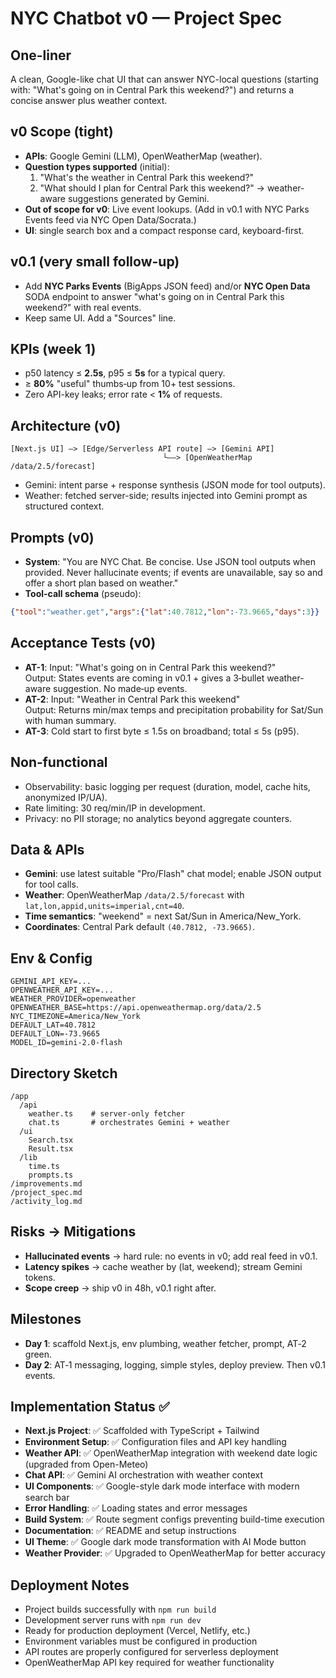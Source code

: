 # NYC Chatbot v0 — Project Spec

## One-liner
A clean, Google-like chat UI that can answer NYC-local questions (starting with: "What's going on in Central Park this weekend?") and returns a concise answer plus weather context.

## v0 Scope (tight)
- **APIs**: Google Gemini (LLM), OpenWeatherMap (weather).
- **Question types supported** (initial):
  1) "What's the weather in Central Park this weekend?"
  2) "What should I plan for Central Park this weekend?" → weather-aware suggestions generated by Gemini.
- **Out of scope for v0**: Live event lookups. (Add in v0.1 with NYC Parks Events feed via NYC Open Data/Socrata.)
- **UI**: single search box and a compact response card, keyboard-first.

## v0.1 (very small follow-up)
- Add **NYC Parks Events** (BigApps JSON feed) and/or **NYC Open Data** SODA endpoint to answer "what's going on in Central Park this weekend?" with real events.
- Keep same UI. Add a "Sources" line.

## KPIs (week 1)
- p50 latency ≤ **2.5s**, p95 ≤ **5s** for a typical query.
- ≥ **80%** "useful" thumbs‑up from 10+ test sessions.
- Zero API-key leaks; error rate < **1%** of requests.

## Architecture (v0)
```
[Next.js UI] —> [Edge/Serverless API route] —> [Gemini API]
                                  └——> [OpenWeatherMap /data/2.5/forecast]
```
- Gemini: intent parse + response synthesis (JSON mode for tool outputs).
- Weather: fetched server-side; results injected into Gemini prompt as structured context.

## Prompts (v0)
- **System**: "You are NYC Chat. Be concise. Use JSON tool outputs when provided. Never hallucinate events; if events are unavailable, say so and offer a short plan based on weather."
- **Tool-call schema** (pseudo):
```json
{"tool":"weather.get","args":{"lat":40.7812,"lon":-73.9665,"days":3}}
```

## Acceptance Tests (v0)
- **AT-1**: Input: "What's going on in Central Park this weekend?"  
  Output: States events are coming in v0.1 + gives a 3‑bullet weather-aware suggestion. No made‑up events.
- **AT-2**: Input: "Weather in Central Park this weekend"  
  Output: Returns min/max temps and precipitation probability for Sat/Sun with human summary.
- **AT-3**: Cold start to first byte ≤ 1.5s on broadband; total ≤ 5s (p95).

## Non‑functional
- Observability: basic logging per request (duration, model, cache hits, anonymized IP/UA).
- Rate limiting: 30 req/min/IP in development.
- Privacy: no PII storage; no analytics beyond aggregate counters.

## Data & APIs
- **Gemini**: use latest suitable "Pro/Flash" chat model; enable JSON output for tool calls.
- **Weather**: OpenWeatherMap `/data/2.5/forecast` with `lat,lon,appid,units=imperial,cnt=40`.
- **Time semantics**: "weekend" = next Sat/Sun in America/New_York.
- **Coordinates**: Central Park default `(40.7812, -73.9665)`.

## Env & Config
```
GEMINI_API_KEY=...
OPENWEATHER_API_KEY=...
WEATHER_PROVIDER=openweather
OPENWEATHER_BASE=https://api.openweathermap.org/data/2.5
NYC_TIMEZONE=America/New_York
DEFAULT_LAT=40.7812
DEFAULT_LON=-73.9665
MODEL_ID=gemini-2.0-flash
```

## Directory Sketch
```
/app
  /api
    weather.ts    # server-only fetcher
    chat.ts       # orchestrates Gemini + weather
  /ui
    Search.tsx
    Result.tsx
  /lib
    time.ts
    prompts.ts
/improvements.md
/project_spec.md
/activity_log.md
```

## Risks → Mitigations
- **Hallucinated events** → hard rule: no events in v0; add real feed in v0.1.
- **Latency spikes** → cache weather by (lat, weekend); stream Gemini tokens.
- **Scope creep** → ship v0 in 48h, v0.1 right after.

## Milestones
- **Day 1**: scaffold Next.js, env plumbing, weather fetcher, prompt, AT‑2 green.
- **Day 2**: AT‑1 messaging, logging, simple styles, deploy preview. Then v0.1 events.

## Implementation Status ✅
- **Next.js Project**: ✅ Scaffolded with TypeScript + Tailwind
- **Environment Setup**: ✅ Configuration files and API key handling
- **Weather API**: ✅ OpenWeatherMap integration with weekend date logic (upgraded from Open-Meteo)
- **Chat API**: ✅ Gemini AI orchestration with weather context
- **UI Components**: ✅ Google-style dark mode interface with modern search bar
- **Error Handling**: ✅ Loading states and error messages
- **Build System**: ✅ Route segment configs preventing build-time execution
- **Documentation**: ✅ README and setup instructions
- **UI Theme**: ✅ Google dark mode transformation with AI Mode button
- **Weather Provider**: ✅ Upgraded to OpenWeatherMap for better accuracy

## Deployment Notes
- Project builds successfully with `npm run build`
- Development server runs with `npm run dev`
- Ready for production deployment (Vercel, Netlify, etc.)
- Environment variables must be configured in production
- API routes are properly configured for serverless deployment
- OpenWeatherMap API key required for weather functionality
